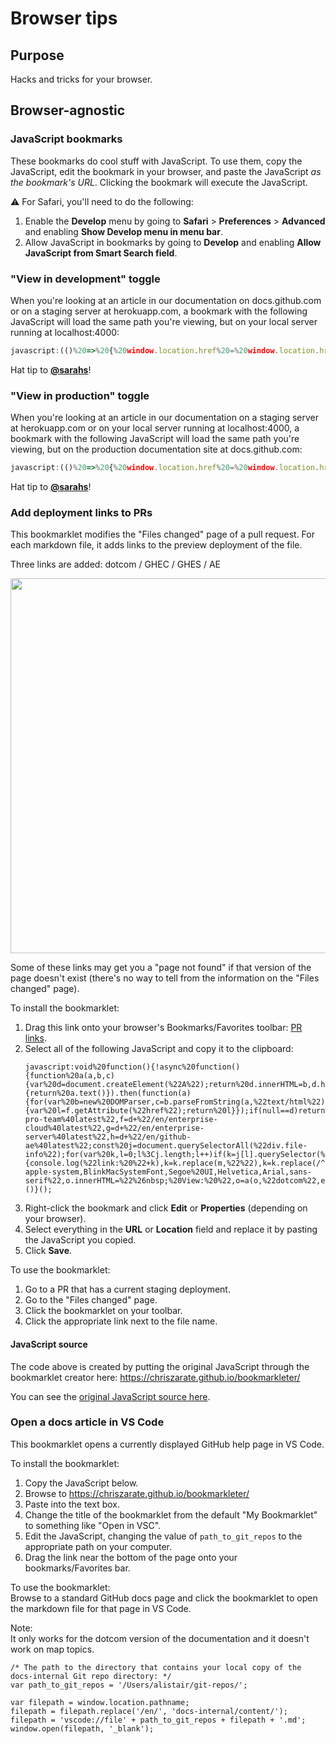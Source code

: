 # Browser tips

## Purpose

Hacks and tricks for your browser.

## Browser-agnostic

### JavaScript bookmarks

These bookmarks do cool stuff with JavaScript. To use them, copy the JavaScript, edit the bookmark in your browser, and paste the JavaScript _as the bookmark's URL_. Clicking the bookmark will execute the JavaScript.

⚠️ For Safari, you'll need to do the following:

1. Enable the **Develop** menu by going to **Safari** > **Preferences** > **Advanced** and enabling **Show Develop menu in menu bar**. 
2. Allow JavaScript in bookmarks by going to **Develop** and enabling **Allow JavaScript from Smart Search field**.

### "View in development" toggle

When you're looking at an article in our documentation on docs.github.com or on a staging server at herokuapp.com, a bookmark with the following JavaScript will load the same path you're viewing, but on your local server running at localhost:4000:

```javascript
javascript:(()%20=>%20{%20window.location.href%20=%20window.location.href.replace(/https:\/\/docs\.github\.com/,%20'http://localhost:4000').replace(/https:\/\/.*\..*\.(com|net|dev|io|org|ms)/,%20'http://localhost:4000')%20})()
```

Hat tip to **[@sarahs](https://github.com/sarahs)**!

### "View in production" toggle

When you're looking at an article in our documentation on a staging server at herokuapp.com or on your local server running at localhost:4000, a bookmark with the following JavaScript will load the same path you're viewing, but on the production documentation site at docs.github.com:

```javascript
javascript:(()%20=>%20{%20window.location.href%20=%20window.location.href.replace(/http:\/\/localhost:4000/,%20'https://docs.github.com').replace(/https:\/\/.*\..*\.(com|net|dev|io|org|ms)/,%20'https://docs.github.com')%20})()
```

Hat tip to **[@sarahs](https://github.com/sarahs)**!

### Add deployment links to PRs

This bookmarklet modifies the "Files changed" page of a pull request. For each markdown file, it adds links to the preview deployment of the file. 

Three links are added: dotcom / GHEC / GHES / AE

<img src="../images/bookmarklet-pr-links.png" width="600">

Some of these links may get you a "page not found" if that version of the page doesn't exist (there's no way to tell from the information on the "Files changed" page).

To install the bookmarklet:

1. Drag this link onto your browser's Bookmarks/Favorites toolbar: [PR links](#).
1. Select all of the following JavaScript and copy it to the clipboard:
   ```
   javascript:void%20function(){!async%20function(){function%20a(a,b,c){var%20d=document.createElement(%22A%22);return%20d.innerHTML=b,d.href=c,d.target=%22_blank%22,a.appendChild(d),a}const%20b=/https:\/\/github.com\/github\/([^\/]*)\/pull\/\d*\/files/;if(!window.location.href.match(b))return%20void%20window.alert(%22You're%20not%20on%20a%20PR%20'Files%20changed'%20page.%20\uD83D\uDE43%22);let%20c=window.location.href.replace(/files.*/g,%22%22),d=await%20fetch(c).then(function(a){return%20a.text()}).then(function(a){for(var%20b=new%20DOMParser,c=b.parseFromString(a,%22text/html%22),d=c.getElementsByClassName(%22TimelineItem%22),e=0;e%3Cd.length;e++)for(var%20f,g=d[e],h=g.getElementsByTagName(%22a%22),k=0;k%3Ch.length;k++)if(f=h[k],f.innerText.match(/View%20deployment/)){var%20l=f.getAttribute(%22href%22);return%20l}});if(null==d)return%20void%20window.alert(%22No%20preview%20deployment%20found!%20\uD83D\uDE2D%22);d=d.replace(/\/$/,%22%22);var%20e=d+%22/en/free-pro-team%40latest%22,f=d+%22/en/enterprise-cloud%40latest%22,g=d+%22/en/enterprise-server%40latest%22,h=d+%22/en/github-ae%40latest%22;const%20j=document.querySelectorAll(%22div.file-info%22);for(var%20k,l=0;l%3Cj.length;l++)if(k=j[l].querySelector(%22a%22).title,0===k.search(%22data/%22))continue;else{var%20m=/\.md$/,n=0%3C=k.search(m);if(n){console.log(%22link:%20%22+k),k=k.replace(m,%22%22),k=k.replace(/^content/,%22%22),k=k.replace(/\/index/,%22%22);var%20o=document.createElement(%22SPAN%22);o.style.fontFamily=%22-apple-system,BlinkMacSystemFont,Segoe%20UI,Helvetica,Arial,sans-serif%22,o.innerHTML=%22%26nbsp;%20View:%20%22,o=a(o,%22dotcom%22,e+k),o.innerHTML+=%22%20/%20%22,o=a(o,%22GHEC%22,f+k),o.innerHTML+=%22%20/%20%22,o=a(o,%22GHES%22,g+k),o.innerHTML+=%22%20/%20%22,o=a(o,%22AE%22,h+k),j[l].appendChild(o)}}}()}();
   ```
1. Right-click the bookmark and click **Edit** or **Properties** (depending on your browser).
1. Select everything in the **URL** or **Location** field and replace it by pasting the JavaScript you copied.
1. Click **Save**.

To use the bookmarklet:

1. Go to a PR that has a current staging deployment. 
2. Go to the "Files changed" page. 
3. Click the bookmarklet on your toolbar. 
4. Click the appropriate link next to the file name. 

#### JavaScript source

The code above is created by putting the original JavaScript through the bookmarklet creator here: https://chriszarate.github.io/bookmarkleter/

You can see the [original JavaScript source here](pr-link-source.js).

### Open a docs article in VS Code

This bookmarklet opens a currently displayed GitHub help page in VS Code. 

To install the bookmarklet:
  1. Copy the JavaScript below.
  2. Browse to https://chriszarate.github.io/bookmarkleter/
  3. Paste into the text box.
  4. Change the title of the bookmarklet from the default "My Bookmarklet" to something like "Open in VSC".
  5. Edit the JavaScript, changing the value of `path_to_git_repos` to the appropriate path on your computer.
  7. Drag the link near the bottom of the page onto your bookmarks/Favorites bar.

To use the bookmarklet:<br>
Browse to a standard GitHub docs page and click the bookmarklet to open the markdown file for that page in VS Code. 

Note:<br>
It only works for the dotcom version of the documentation and it doesn't work on map topics.

```
/* The path to the directory that contains your local copy of the docs-internal Git repo directory: */   
var path_to_git_repos = '/Users/alistair/git-repos/';

var filepath = window.location.pathname; 
filepath = filepath.replace('/en/', 'docs-internal/content/');
filepath = 'vscode://file' + path_to_git_repos + filepath + '.md';
window.open(filepath, '_blank');
```
